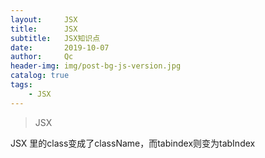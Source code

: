 ```yaml
---
layout:     JSX
title:      JSX
subtitle:   JSX知识点
date:       2019-10-07
author:     Qc
header-img: img/post-bg-js-version.jpg
catalog: true
tags:
    - JSX
---
```


> JSX

JSX 里的class变成了className，而tabindex则变为tabIndex
